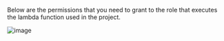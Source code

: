 Below are the permissions that you need to grant to the role that executes the lambda function used in the project.

![image](https://github.com/Sethuamuthan/AWS-Impo/assets/149596888/0343b389-6179-40c3-a056-eb75f2321000)
